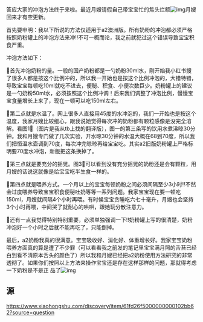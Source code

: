 
答应大家的冲泡方法终于来啦。最近月嫂请假自己带宝宝忙的焦头烂额![img](https://md4zk.oss-cn-beijing.aliyuncs.com/uPic/xy_emo_r_wulian-20220914215847688.png)月嫂回来才有空更新。

首先要申明：我以下所说的方法仅适用于a2澳洲版。所有奶粉的冲泡都必须严格按照奶粉罐上的冲泡方法来冲‼️不可一概而论，我之前就犯过这个错误导致宝宝积食严重。

冲泡方法如下：

🌈首先冲泡奶粉的量。一般的国产奶粉都是一勺奶粉30ml水，刚开始我小红书搜了很多人都是按这个比例冲的，所以我一开始也是按这个比例冲泡的，大错特错，导致宝宝每顿吃10ml就吃不进去，便秘、积食、小便次数巨少。奶粉罐上的建议是一勺奶粉50ml水，必须按照这个比例冲调！后来我们调整了冲泡比例，慢慢宝宝食量增长上来了，现在一顿可以吃150ml左右。

🌈第二点就是水温了。网上很多人直接用45度的水冲泡的，我们一开始也是按这个温度，我家月嫂比较细心，跟我说她觉得每次冲的奶粉都有颗粒感像是没完全溶解。看图1⃣️（图片是我从tb上找的翻译版），图一的第三条写的饮用水煮沸晾30分钟。我和月嫂专门做了几次实验，开水晾30分钟的水温大概在68到70度，所以我们把恒温水壶调到70度，每次冲完晾晾再给宝宝吃。其实a2旧版奶粉罐上严格标明要70度水冲泡，新版把这条换掉了。

🌈第三点就是要充分的摇晃。图3⃣️可以看到没有充分摇晃的奶粉还是会有颗粒，用月嫂的话说这就像是给宝宝吃半生食一样的。

🌈第四点就是喂养方式。一个月以上的宝宝每顿奶粉之间必须间隔至少3小时‼️不然会过度喂养导致宝宝积食便秘吐奶等等一系列问题。我家宝宝现在要一顿吃150ml，月嫂就间隔4个小时再喂。有时候宝宝贪睡吃六七十毫升，月嫂也会坚持3个小时再喂，中间哭了就耐心的哄哄，跟她玩分散注意力。

🌈还有一点我觉得特别特别重要，必须单独强调一下‼️奶粉罐上写的很清楚，奶粉冲泡好一个小时之后就不能再吃了，只能倒掉。

最后，a2奶粉我真的很满意。宝宝吸收好、消化好、体重增长好。我家宝宝奶粉喂养方面真的算是遭了不少罪（可以看看我之前发的笔记里宝宝满月照的舌苔已经白到看不清原本舌头的颜色了）所以我和月嫂已经把a2奶粉使用方法研究的非常透彻了。如果你们按照以上方法来操作宝宝还是存在这样那样的问题，那就得考虑一下奶粉是不是正 品了![img](https://md4zk.oss-cn-beijing.aliyuncs.com/uPic/xy_emo_xiaoku-20220914215847705.png)



## 源

https://www.xiaohongshu.com/discovery/item/61fd26f5000000000102bb62?source=question